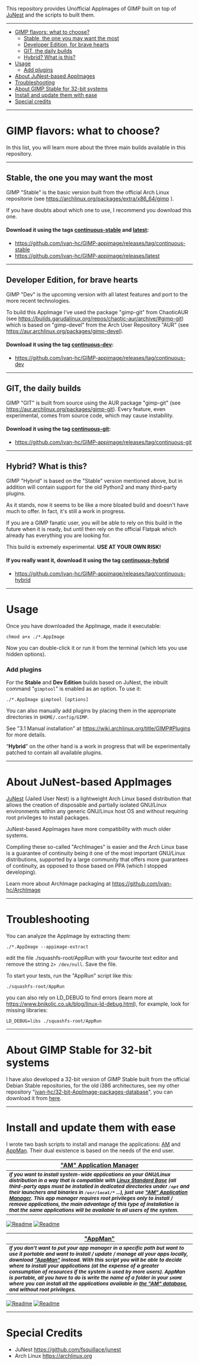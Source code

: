 This repository provides Unofficial AppImages of GIMP built on top of [JuNest](https://github.com/fsquillace/junest) and the scripts to built them.

-------------------------
- [GIMP flavors: what to choose?](#gimp-flavors-what-to-choose)
  - [Stable, the one you may want the most](#stable-the-one-you-may-want-the-most)
  - [Developer Edition, for brave hearts](#developer-edition-for-brave-hearts)
  - [GIT, the daily builds](#git-the-daily-builds)
  - [Hybrid? What is this?](#hybrid-what-is-this)
- [Usage](#usage)
  - [Add plugins](#add-plugins)
- [About JuNest-based AppImages](#about-junest-based-appimages)
- [Troubleshooting](#troubleshooting)
- [About GIMP Stable for 32-bit systems](#about-gimp-stable-for-32-bit-systems)
- [Install and update them with ease](#install-and-update-them-with-ease)
- [Special credits](#special-credits)

-------------------------
# GIMP flavors: what to choose?
In this list, you will learn more about the three main builds available in this repository.

--------------------------
## Stable, the one you may want the most
GIMP "Stable" is the basic version built from the official Arch Linux repositorie (see https://archlinux.org/packages/extra/x86_64/gimp ).

If you have doubts about which one to use, I recommend you download this one.

#### Download it using the tags [continuous-stable](https://github.com/ivan-hc/GIMP-appimage/tree/continuous-stable) and [latest](https://github.com/ivan-hc/GIMP-appimage/releases/latest):
- https://github.com/ivan-hc/GIMP-appimage/releases/tag/continuous-stable
- https://github.com/ivan-hc/GIMP-appimage/releases/latest

---------------------------

## Developer Edition, for brave hearts
GIMP "Dev" is the upcoming version with all latest features and port to the more recent technologies. 

To build this AppImage I've used the package "gimp-git" from ChaoticAUR (see https://builds.garudalinux.org/repos/chaotic-aur/archive/#gimp-git) which is based on "gimp-devel" from the Arch User Repository "AUR" (see https://aur.archlinux.org/packages/gimp-devel).

#### Download it using the tag [continuous-dev](https://github.com/ivan-hc/GIMP-appimage/releases/tag/continuous-dev):
- https://github.com/ivan-hc/GIMP-appimage/releases/tag/continuous-dev

---------------------------

## GIT, the daily builds
GIMP "GIT" is built from source using the AUR package "gimp-git" (see https://aur.archlinux.org/packages/gimp-git). Every feature, even experimental, comes from source code, which may cause instability.

#### Download it using the tag [continuous-git](https://github.com/ivan-hc/GIMP-appimage/releases/tag/continuous-git):
- https://github.com/ivan-hc/GIMP-appimage/releases/tag/continuous-git

-------------------------- 
## Hybrid? What is this?
GIMP "Hybrid" is based on the "Stable" version mentioned above, but in addition will contain support for the old Python2 and many third-party plugins. 

As it stands, now it seems to be like a more bloated build and doesn't have much to offer. In fact, it's still a work in progress.

If you are a GIMP fanatic user, you will be able to rely on this build in the future when it is ready, but until then rely on the official Flatpak which already has everything you are looking for. 

This build is extremely experimental. **USE AT YOUR OWN RISK!**

#### If you really want it, download it using the tag [continuous-hybrid](https://github.com/ivan-hc/GIMP-appimage/releases/tag/continuous-hybrid)
- https://github.com/ivan-hc/GIMP-appimage/releases/tag/continuous-hybrid

--------------------------
# Usage
Once you have downloaded the AppImage, made it executable:
```
chmod a+x ./*.AppImage
```
Now you can double-click it or run it from the terminal (which lets you use hidden options).

### Add plugins
For the **Stable** and **Dev Edition** builds based on JuNest, the inbuilt command "`gimptool`" is enabled as an option. To use it:
```
./*.AppImage gimptool [options]
```
You can also manually add plugins by placing them in the appropriate directories in `$HOME/.config/GIMP`. 

See "3.1 Manual installation" at https://wiki.archlinux.org/title/GIMP#Plugins for more details.

“**Hybrid**” on the other hand is a work in progress that will be experimentally patched to contain all available plugins.

----------------------------
# About JuNest-based AppImages
[JuNest](https://github.com/fsquillace/junest) (Jailed User Nest) is a lightweight Arch Linux based distribution that allows the creation of disposable and partially isolated GNU/Linux environments within any generic GNU/Linux host OS and without requiring root privileges to install packages.

JuNest-based AppImages have more compatibility with much older systems. 

Compiling these so-called "ArchImages" is easier and the Arch Linux base is a guarantee of continuity being it one of the most important GNU/Linux distributions, supported by a large community that offers more guarantees of continuity, as opposed to those based on PPA (which I stopped developing).

Learn more about ArchImage packaging at https://github.com/ivan-hc/ArchImage

-------------------------
# Troubleshooting
You can analyze the AppImage by extracting them:
```
./*.AppImage --appimage-extract
```
edit the file ./squashfs-root/AppRun with your favourite text editor and remove the string `2> /dev/null`. Save the file.

To start your tests, run the "AppRun" script like this:
```
./squashfs-root/AppRun
```
you can also rely on LD_DEBUG to find errors (learn more at https://www.bnikolic.co.uk/blog/linux-ld-debug.html), for example, look for missing libraries:
```
LD_DEBUG=libs ./squashfs-root/AppRun
```

---------------------------------
# About GIMP Stable for 32-bit systems
I have also developed a 32-bit version of GIMP Stable built from the official Debian Stable repositories, for the old i386 architectures, see my other repository "[ivan-hc/32-bit-AppImage-packages-database](https://github.com/ivan-hc/32-bit-AppImage-packages-database)", you can download it from [here](https://github.com/ivan-hc/32-bit-AppImage-packages-database/releases/tag/gimp).

----------------------------------
# Install and update them with ease

I wrote two bash scripts to install and manage the applications: [AM](https://github.com/ivan-hc/AM-Application-Manager) and [AppMan](https://github.com/ivan-hc/AppMan). Their dual existence is based on the needs of the end user.

| [**"AM" Application Manager**](https://github.com/ivan-hc/AM-Application-Manager) |
| -- |
| <sub>***If you want to install system-wide applications on your GNU/Linux distribution in a way that is compatible with [Linux Standard Base](https://refspecs.linuxfoundation.org/lsb.shtml) (all third-party apps must be installed in dedicated directories under `/opt` and their launchers and binaries in `/usr/local/*` ...), just use ["AM" Application Manager](https://github.com/ivan-hc/AM-Application-Manager). This app manager requires root privileges only to install / remove applications, the main advantage of this type of installation is that the same applications will be available to all users of the system.***</sub>
[![Readme](https://img.shields.io/github/stars/ivan-hc/AM-Application-Manager?label=%E2%AD%90&style=for-the-badge)](https://github.com/ivan-hc/AM-Application-Manager/stargazers) [![Readme](https://img.shields.io/github/license/ivan-hc/AM-Application-Manager?label=&style=for-the-badge)](https://github.com/ivan-hc/AM-Application-Manager/blob/main/LICENSE)

| [**"AppMan"**](https://github.com/ivan-hc/AppMan)
| --
| <sub>***If you don't want to put your app manager in a specific path but want to use it portable and want to install / update / manage all your apps locally, download ["AppMan"](https://github.com/ivan-hc/AppMan) instead. With this script you will be able to decide where to install your applications (at the expense of a greater consumption of resources if the system is used by more users). AppMan is portable, all you have to do is write the name of a folder in your `$HOME` where you can install all the applications available in [the "AM" database](https://github.com/ivan-hc/AM-Application-Manager/tree/main/programs), and without root privileges.***</sub>
[![Readme](https://img.shields.io/github/stars/ivan-hc/AppMan?label=%E2%AD%90&style=for-the-badge)](https://github.com/ivan-hc/AppMan/stargazers) [![Readme](https://img.shields.io/github/license/ivan-hc/AppMan?label=&style=for-the-badge)](https://github.com/ivan-hc/AppMan/blob/main/LICENSE)

-------------------------
# Special Credits
- JuNest https://github.com/fsquillace/junest
- Arch Linux https://archlinux.org
